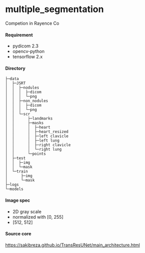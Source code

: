 # multiple_segmentation
Competion in Rayence Co

#### Requirement
- pydicom 2.3
- opencv-python
- tensorflow 2.x

#### Directory
```
├─data
│  ├─JSRT
│  │  ├─nodules
│  │  │  ├─dicom
│  │  │  └─png
│  │  ├─non_nodules
│  │  │  ├─dicom
│  │  │  └─png
│  │  └─scr
│  │      ├─landmarks
│  │      ├─masks
│  │      │  ├─heart
│  │      │  ├─heart_resized
│  │      │  ├─left clavicle
│  │      │  ├─left lung
│  │      │  ├─right clavicle
│  │      │  └─right lung
│  │      └─points
│  ├─test
│  │  ├─img
│  │  └─mask
│  └─train
│      ├─img
│      └─mask
├─logs
└─models
```

#### Image spec
- 2D gray scale
- normalized with [0, 255]
- [512, 512]


#### Source core
https://sakibreza.github.io/TransResUNet/main_architecture.html
